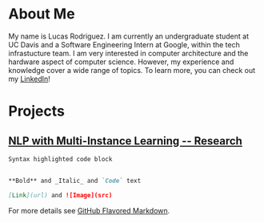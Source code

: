 # About Me
My name is Lucas Rodriguez. I am currently an undergraduate student at UC Davis and a Software Engineering Intern at Google, within the tech infrastucture team. I am very interested in computer architecture and the hardware aspect of computer science. However, my experience and knowledge cover a wide range of topics. To learn more, you can check out my [LinkedIn](https://www.linkedin.com/in/lucrod/)!

# Projects

## [NLP with Multi-Instance Learning -- Research](./myprojects/nlp-mil.md)



```markdown
Syntax highlighted code block


**Bold** and _Italic_ and `Code` text

[Link](url) and ![Image](src)
```

For more details see [GitHub Flavored Markdown](https://guides.github.com/features/mastering-markdown/).
